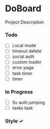 # DoBoard

Project Description

### Todo

- [ ] Local mode  
- [ ] timeout delete  
- [ ] social auth  
- [ ] custom loader  
- [ ] error page  
- [ ] task timer  
- [ ] timer  

### In Progress

- [ ] fix auth jumping  
- [ ] tasks task  

### Style ✓


